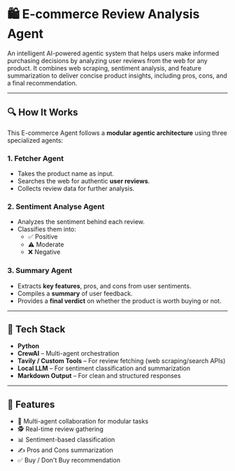 # 🛍️ E-commerce Review Analysis Agent

An intelligent AI-powered agentic system that helps users make informed purchasing decisions by analyzing user reviews from the web for any product. 
It combines web scraping, sentiment analysis, and feature summarization to deliver concise product insights, including pros, cons, and a final recommendation.

---

## 🔍 How It Works
This E-commerce Agent follows a **modular agentic architecture** using three specialized agents:

### 1. Fetcher Agent
- Takes the product name as input.
- Searches the web for authentic **user reviews**.
- Collects review data for further analysis.

### 2. Sentiment Analyse Agent
- Analyzes the sentiment behind each review.
- Classifies them into:
  - ✅ Positive  
  - ⚠️ Moderate  
  - ❌ Negative

### 3. Summary Agent
- Extracts **key features**, pros, and cons from user sentiments.
- Compiles a **summary** of user feedback.
- Provides a **final verdict** on whether the product is worth buying or not.

--- 

## 🧠 Tech Stack

- **Python**
- **CrewAI** – Multi-agent orchestration
- **Tavily / Custom Tools** – For review fetching (web scraping/search APIs)
- **Local LLM** – For sentiment classification and summarization
- **Markdown Output** – For clean and structured responses

---

## 📌 Features

- 🧠 Multi-agent collaboration for modular tasks  
- 🕵️ Real-time review gathering  
- 📊 Sentiment-based classification  
- ✍️ Pros and Cons summarization  
- ✅ Buy / Don't Buy recommendation
